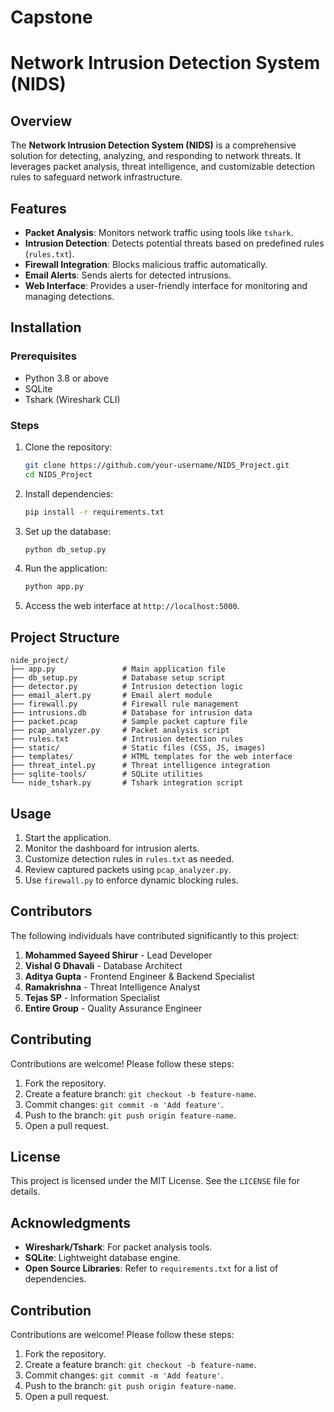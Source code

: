 # Capstone
# Network Intrusion Detection System (NIDS)

## Overview
The **Network Intrusion Detection System (NIDS)** is a comprehensive solution for detecting, analyzing, and responding to network threats. It leverages packet analysis, threat intelligence, and customizable detection rules to safeguard network infrastructure.

## Features
- **Packet Analysis**: Monitors network traffic using tools like `tshark`.
- **Intrusion Detection**: Detects potential threats based on predefined rules (`rules.txt`).
- **Firewall Integration**: Blocks malicious traffic automatically.
- **Email Alerts**: Sends alerts for detected intrusions.
- **Web Interface**: Provides a user-friendly interface for monitoring and managing detections.

## Installation
### Prerequisites
- Python 3.8 or above
- SQLite
- Tshark (Wireshark CLI)

### Steps
1. Clone the repository:
   ```bash
   git clone https://github.com/your-username/NIDS_Project.git
   cd NIDS_Project
   ```
2. Install dependencies:
   ```bash
   pip install -r requirements.txt
   ```
3. Set up the database:
   ```bash
   python db_setup.py
   ```
4. Run the application:
   ```bash
   python app.py
   ```
5. Access the web interface at `http://localhost:5000`.

## Project Structure
```plaintext
nide_project/
├── app.py               # Main application file
├── db_setup.py          # Database setup script
├── detector.py          # Intrusion detection logic
├── email_alert.py       # Email alert module
├── firewall.py          # Firewall rule management
├── intrusions.db        # Database for intrusion data
├── packet.pcap          # Sample packet capture file
├── pcap_analyzer.py     # Packet analysis script
├── rules.txt            # Intrusion detection rules
├── static/              # Static files (CSS, JS, images)
├── templates/           # HTML templates for the web interface
├── threat_intel.py      # Threat intelligence integration
├── sqlite-tools/        # SQLite utilities
└── nide_tshark.py       # Tshark integration script
```

## Usage
1. Start the application.
2. Monitor the dashboard for intrusion alerts.
3. Customize detection rules in `rules.txt` as needed.
4. Review captured packets using `pcap_analyzer.py`.
5. Use `firewall.py` to enforce dynamic blocking rules.

## Contributors
The following individuals have contributed significantly to this project:

1. **Mohammed Sayeed Shirur** - Lead Developer
2. **Vishal G Dhavali** - Database Architect
3. **Aditya Gupta** - Frontend Engineer & Backend Specialist
4. **Ramakrishna** - Threat Intelligence Analyst
5. **Tejas SP** - Information Specialist
6. **Entire Group** - Quality Assurance Engineer


## Contributing
Contributions are welcome! Please follow these steps:
1. Fork the repository.
2. Create a feature branch: `git checkout -b feature-name`.
3. Commit changes: `git commit -m 'Add feature'`.
4. Push to the branch: `git push origin feature-name`.
5. Open a pull request.

## License
This project is licensed under the MIT License. See the `LICENSE` file for details.

## Acknowledgments
- **Wireshark/Tshark**: For packet analysis tools.
- **SQLite**: Lightweight database engine.
- **Open Source Libraries**: Refer to `requirements.txt` for a list of dependencies.

## Contribution
Contributions are welcome! Please follow these steps:
1. Fork the repository.
2. Create a feature branch: `git checkout -b feature-name`.
3. Commit changes: `git commit -m 'Add feature'`.
4. Push to the branch: `git push origin feature-name`.
5. Open a pull request.

